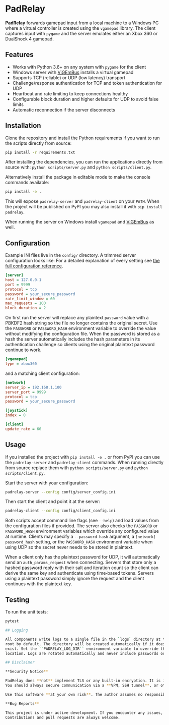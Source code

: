 # PadRelay

**PadRelay** forwards gamepad input from a local machine to a Windows PC where a virtual controller is created using the `vgamepad` library.  The client captures input with `pygame` and the server emulates either an Xbox 360 or DualShock 4 gamepad.

## Features

- Works with Python 3.6+ on any system with `pygame` for the client
- Windows server with [ViGEmBus](https://github.com/ViGEm/ViGEmBus) installs a virtual gamepad
- Supports TCP (reliable) or UDP (low latency) transport
- Challenge/response authentication for TCP and token authentication for UDP
- Heartbeat and rate limiting to keep connections healthy
- Configurable block duration and higher defaults for UDP to avoid false limits
- Automatic reconnection if the server disconnects

## Installation

Clone the repository and install the Python requirements if you want to run the
scripts directly from source:

```bash
pip install -r requirements.txt
```

After installing the dependencies, you can run the applications directly from source with: `python scripts/server.py` and
`python scripts/client.py`.

Alternatively install the package in editable mode to make the console commands
available:

```bash
pip install -e .
```

This will expose `padrelay-server` and `padrelay-client` on your `PATH`. When the
project will be published on PyPI you may also install it with `pip install
padrelay`.

When running the server on Windows install `vgamepad` and
[ViGEmBus](https://github.com/ViGEm/ViGEmBus) as well.

## Configuration

Example INI files live in the `config/` directory.  A trimmed server configuration looks like:
For a detailed explanation of every setting see [the full configuration reference](src/core/CONFIGURATION.md).

```ini
[server]
host = 127.0.0.1
port = 9999
protocol = tcp
password = your_secure_password
rate_limit_window = 60
max_requests = 100
block_duration = 2
```

On first run the server will replace any plaintext `password` value with a
PBKDF2 hash string so the file no longer contains the original secret.  Use the
`PASSWORD` or `PASSWORD_HASH` environment variable to override the value without
modifying the configuration file. When the password is stored as a hash the
server automatically includes the hash parameters in its authentication
challenge so clients using the original plaintext password continue to work.

```ini
[vgamepad]
type = xbox360
```

and a matching client configuration:

```ini
[network]
server_ip = 192.168.1.100
server_port = 9999
protocol = tcp
password = your_secure_password

[joystick]
index = 0

[client]
update_rate = 60
```

## Usage

If you installed the project with `pip install -e .` or from PyPI you can use
the `padrelay-server` and `padrelay-client` commands. When running directly from
source replace them with `python scripts/server.py` and
`python scripts/client.py`.

Start the server with your configuration:

```bash
padrelay-server --config config/server_config.ini
```

Then start the client and point it at the server:

```bash
padrelay-client --config config/client_config.ini
```

Both scripts accept command line flags (see `--help`) and load values from the configuration files if provided.
The server also checks the `PASSWORD` or `PASSWORD_HASH` environment variables
which override any configured value at runtime. Clients may specify a
`--password-hash` argument, a `[network] password_hash` setting, or the
`PASSWORD_HASH` environment variable when using UDP so the secret never needs to
be stored in plaintext.

When a client only has the plaintext password for UDP, it will automatically
send an `auth_params_request` when connecting. Servers that store only a hashed
password reply with their salt and iteration count so the client can derive the
same key and authenticate using time‑based tokens. Servers using a plaintext
password simply ignore the request and the client continues with the plaintext
key.

## Testing

To run the unit tests:

```bash
pytest

## Logging

All components write logs to a single file in the `logs` directory at the project
root by default. The directory will be created automatically if it does not
exist. Set the ``PADRELAY_LOG_DIR`` environment variable to override this
location. Logs are rotated automatically and never include passwords or tokens.

## Disclaimer

**Security Notice**

PadRelay does **not** implement TLS or any built-in encryption. It is intended for use on **trusted, private networks** only.  
You should always secure communication via a **VPN, SSH tunnel**, or other private channel. **Never expose the server directly to the public internet.**

Use this software **at your own risk**. The author assumes no responsibility for data loss, damage, or security issues resulting from its use.

**Bug Reports**

This project is under active development. If you encounter any issues, misbehavior, or unexpected crashes, please open an issue on GitHub with steps to reproduce.  
Contributions and pull requests are always welcome.
